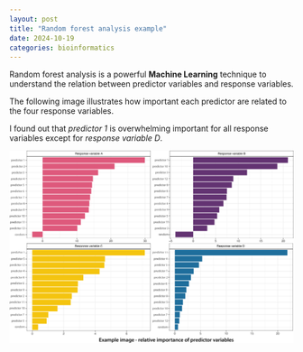 ```yaml
---
layout: post
title: "Random forest analysis example"
date: 2024-10-19
categories: bioinformatics
---
```


Random forest analysis is a powerful **Machine Learning** technique to understand the relation between predictor variables and response variables.

The following image illustrates how important each predictor are related to the four response variables.

I found out that *predictor 1* is overwhelming important for all response variables except for *response variable D*.

![Random forest image 1](/assets/images/bioinformatics/random_forest_example.png)
